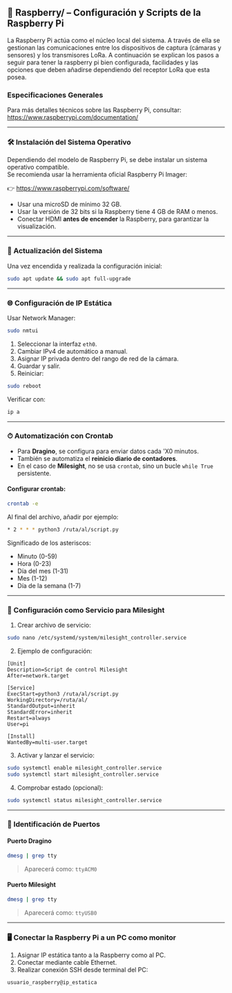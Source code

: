 ## 📂 Raspberry/ – Configuración y Scripts de la Raspberry Pi

La Raspberry Pi actúa como el núcleo local del sistema. A través de ella se gestionan las comunicaciones entre los dispositivos de captura (cámaras y sensores) y los transmisores LoRa.
A continuación se explican los pasos a seguir para tener la raspberry pi bien configurada, facilidades y las opciones que deben añadirse dependiendo del receptor LoRa que esta posea.

### Especificaciones Generales

Para más detalles técnicos sobre las Raspberry Pi, consultar:
https://www.raspberrypi.com/documentation/

---

### 🛠 Instalación del Sistema Operativo

Dependiendo del modelo de Raspberry Pi, se debe instalar un sistema operativo compatible.  
Se recomienda usar la herramienta oficial Raspberry Pi Imager:

👉 https://www.raspberrypi.com/software/

- Usar una microSD de mínimo 32 GB.
- Usar la versión de 32 bits si la Raspberry tiene 4 GB de RAM o menos.
- Conectar HDMI **antes de encender** la Raspberry, para garantizar la visualización.

---

### 🔄 Actualización del Sistema

Una vez encendida y realizada la configuración inicial:

```bash
sudo apt update && sudo apt full-upgrade
```

---

### 🌐 Configuración de IP Estática

Usar Network Manager:

```bash
sudo nmtui
```

1. Seleccionar la interfaz `eth0`.
2. Cambiar IPv4 de automático a manual.
3. Asignar IP privada dentro del rango de red de la cámara.
4. Guardar y salir.
5. Reiniciar:

```bash
sudo reboot
```

Verificar con:

```bash
ip a
```

---

### ⏱ Automatización con Crontab

- Para **Dragino**, se configura para enviar datos cada 'X0 minutos.
- También se automatiza el **reinicio diario de contadores**.
- En el caso de **Milesight**, no se usa `crontab`, sino un bucle `while True` persistente.

#### Configurar crontab:

```bash
crontab -e
```

Al final del archivo, añadir por ejemplo:

```bash
* 2 * * * python3 /ruta/al/script.py
```

Significado de los asteriscos:
- Minuto (0-59)
- Hora (0-23)
- Día del mes (1-31)
- Mes (1-12)
- Día de la semana (1-7)

---

### 🧩 Configuración como Servicio para Milesight

1. Crear archivo de servicio:

```bash
sudo nano /etc/systemd/system/milesight_controller.service
```

2. Ejemplo de configuración:

```
[Unit]
Description=Script de control Milesight
After=network.target

[Service]
ExecStart=python3 /ruta/al/script.py
WorkingDirectory=/ruta/al/
StandardOutput=inherit
StandardError=inherit
Restart=always
User=pi

[Install]
WantedBy=multi-user.target
```

3. Activar y lanzar el servicio:

```bash
sudo systemctl enable milesight_controller.service
sudo systemctl start milesight_controller.service
```

4. Comprobar estado (opcional):

```bash
sudo systemctl status milesight_controller.service
```

---

### 🔌 Identificación de Puertos

#### Puerto Dragino

```bash
dmesg | grep tty
```

> Aparecerá como: `ttyACM0`

#### Puerto Milesight

```bash
dmesg | grep tty
```

> Aparecerá como: `ttyUSB0`

---

### 🖥 Conectar la Raspberry Pi a un PC como monitor

1. Asignar IP estática tanto a la Raspberry como al PC.
2. Conectar mediante cable Ethernet.
3. Realizar conexión SSH desde terminal del PC:

```bash
usuario_raspberry@ip_estatica
```
